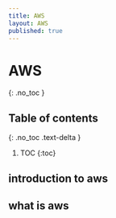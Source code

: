 ```yaml
---
title: AWS
layout: AWS
published: true
---
```

# AWS
{: .no_toc }

## Table of contents
{: .no_toc .text-delta }

1. TOC
{:toc}

## introduction to  aws
## what is aws

